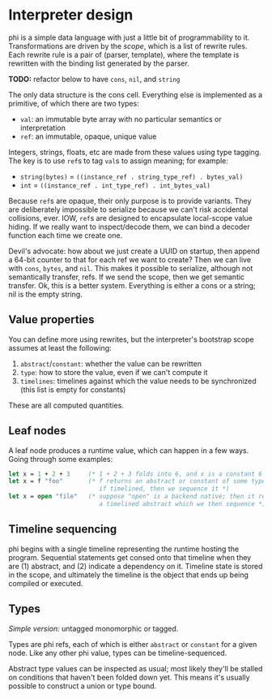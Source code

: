 # Interpreter design
phi is a simple data language with just a little bit of programmability to it.
Transformations are driven by the _scope_, which is a list of rewrite rules.
Each rewrite rule is a pair of (parser, template), where the template is
rewritten with the binding list generated by the parser.

**TODO:** refactor below to have `cons`, `nil`, and `string`

The only data structure is the cons cell. Everything else is implemented as a
primitive, of which there are two types:

- `val`: an immutable byte array with no particular semantics or interpretation
- `ref`: an immutable, opaque, unique value

Integers, strings, floats, etc are made from these values using type tagging.
The key is to use `ref`s to tag `val`s to assign meaning; for example:

- `string(bytes)` = `((instance_ref . string_type_ref) . bytes_val)`
- `int`           = `((instance_ref . int_type_ref) . int_bytes_val)`

Because `ref`s are opaque, their only purpose is to provide variants. They are
deliberately impossible to serialize because we can't risk accidental
collisions, ever. IOW, `ref`s are designed to encapsulate local-scope value
hiding. If we really want to inspect/decode them, we can bind a decoder function
each time we create one.

Devil's advocate: how about we just create a UUID on startup, then append a
64-bit counter to that for each ref we want to create? Then we can live with
`cons`, `bytes`, and `nil`. This makes it possible to serialize, although not
semantically transfer, refs. If we send the scope, then we get semantic
transfer. Ok, this is a better system. Everything is either a cons or a string;
nil is the empty string.

## Value properties
You can define more using rewrites, but the interpreter's bootstrap scope
assumes at least the following:

1. `abstract`/`constant`: whether the value can be rewritten
2. `type`: how to store the value, even if we can't compute it
3. `timelines`: timelines against which the value needs to be synchronized (this
   list is empty for constants)

These are all computed quantities.

## Leaf nodes
A leaf node produces a runtime value, which can happen in a few ways. Going
through some examples:

```ocaml
let x = 1 + 2 + 3     (* 1 + 2 + 3 folds into 6, and x is a constant 6 *)
let x = f "foo"       (* f returns an abstract or constant of some type;
                         if timelined, then we sequence it *)
let x = open "file"   (* suppose "open" is a backend native; then it returns
                         a timelined abstract which we then sequence *)
```

## Timeline sequencing
phi begins with a single timeline representing the runtime hosting the program.
Sequential statements get consed onto that timeline when they are (1) abstract,
and (2) indicate a dependency on it. Timeline state is stored in the scope, and
ultimately the timeline is the object that ends up being compiled or executed.

## Types
_Simple version:_ untagged monomorphic or tagged.

Types are phi refs, each of which is either `abstract` or `constant` for a given
node. Like any other phi value, types can be timeline-sequenced.

Abstract type values can be inspected as usual; most likely they'll be stalled
on conditions that haven't been folded down yet. This means it's usually
possible to construct a union or type bound.

